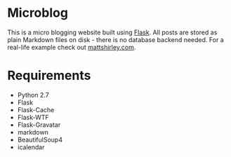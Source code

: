 # Microblog

This is a micro blogging website built using [Flask](http://flask.pocoo.org/).
All posts are stored as plain Markdown files on disk - there is no database backend needed.
For a real-life example check out [mattshirley.com](http://mattshirley.com).

# Requirements

- Python 2.7
- Flask
- Flask-Cache
- Flask-WTF
- Flask-Gravatar
- markdown
- BeautifulSoup4
- icalendar
